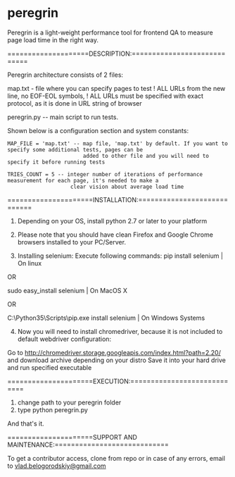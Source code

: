 # peregrin
Peregrin is a light-weight performance tool for frontend QA to measure page load time in the right way.


====================DESCRIPTION:============================

Peregrin architecture consists of 2 files:

map.txt - file where you can specify pages to test
! ALL URLs from the new line, no EOF-EOL symbols,
! ALL URLs must be specified with exact protocol, as it is done in URL string of browser

peregrin.py -- main script to run tests.

Shown below is a configuration section and system constants:

    MAP_FILE = 'map.txt' -- map file, 'map.txt' by default. If you want to specify some additional tests, pages can be
                            added to other file and you will need to specify it before running tests

    TRIES_COUNT = 5 -- integer number of iterations of performance measurement for each page, it's needed to make a
                        clear vision about average load time


=====================INSTALLATION:============================

1. Depending on your OS, install python 2.7 or later to your platform

2. Please note that you should have clean Firefox and Google Chrome browsers installed to your PC/Server.

3. Installing selenium:
Execute following commands:
pip install selenium | On linux

OR

sudo easy_install selenium | On MacOS X

OR

C:\Python35\Scripts\pip.exe install selenium | On Windows Systems

4. Now you will need to install chromedriver, because it is not included to default webdriver configuration:

Go to http://chromedriver.storage.googleapis.com/index.html?path=2.20/ and download archive depending on your distro
Save it into your hard drive and run specified executable

=====================EXECUTION:============================

1. change path to your peregrin folder
2. type python peregrin.py

And that's it.


=====================SUPPORT AND MAINTENANCE:============================

To get a contributor access, clone from repo or in case of any errors, email to vlad.belogorodskiy@gmail.com
